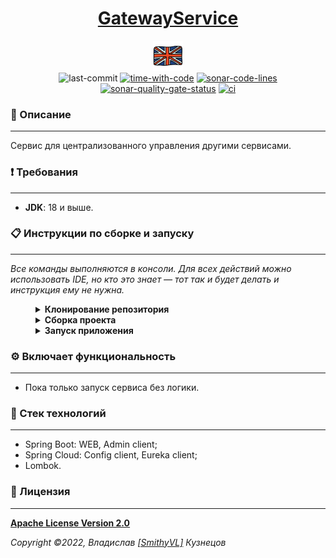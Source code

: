 <!--suppress HtmlDeprecatedAttribute -->
<div align="center">
    <h1>
        <a href="https://hogwartsschoolofmagic.github.io/GatewayService/">GatewayService</a>
    </h1>
</div>

<div align="center">
    <a href="https://github.com/HogwartsSchoolOfMagic/GatewayService/blob/master/docs/translations/README_EN.md">
        <img alt="english-version" src="https://raw.githubusercontent.com/HogwartsSchoolOfMagic/GatewayService/master/assets/languages/english.png"/>
    </a>
</div>

<div align="center">
    <img src="https://img.shields.io/github/last-commit/HogwartsSchoolOfMagic/GatewayService" height="25" alt="last-commit" />
    <a href="https://wakatime.com/@SmithyVL"><img src="https://wakatime.com/badge/github/HogwartsSchoolOfMagic/GatewayService.svg" height="25" alt="time-with-code" /></a>
    <a href="https://sonarcloud.io/code?id=HogwartsSchoolOfMagic_GatewayService"><img src="https://sonarcloud.io/api/project_badges/measure?project=HogwartsSchoolOfMagic_GatewayService&metric=ncloc" height="25" alt="sonar-code-lines" /></a>
    <a href="https://sonarcloud.io/summary/new_code?id=HogwartsSchoolOfMagic_GatewayService"><img src="https://sonarcloud.io/api/project_badges/measure?project=HogwartsSchoolOfMagic_GatewayService&metric=alert_status" height="25" alt="sonar-quality-gate-status" /></a>
    <a href="https://github.com/HogwartsSchoolOfMagic/GatewayService/actions/workflows/ci.yml"><img src="https://github.com/HogwartsSchoolOfMagic/GatewayService/actions/workflows/ci.yml/badge.svg" height="25" alt="ci" /></a>
</div>

### 📖 Описание

___

Сервис для централизованного управления другими сервисами.

### ❗ Требования

___

* **JDK**: 18 и выше.

### 📋 Инструкции по сборке и запуску

___

*Все команды выполняются в консоли. Для всех действий можно использовать IDE, но кто это знает — тот так и будет делать
и инструкция ему не нужна.*

<details style="margin-left: 40px">
   <summary><b>Клонирование репозитория</b></summary>
   <ol>
      <li>Создаем папку: <code>mkdir GitProjects</code> (имя папки может быть любым, но вам нужно будет продолжать 
использовать только его);</li>
      <li>Переходим в папку: <code>cd GitProjects</code>;</li>
      <li>Клонируем репозиторий: <code>git clone https://github.com/HogwartsSchoolOfMagic/GatewayService.git</code>;</li>
      <li>Переходим в созданную папку: <code>cd GatewayService</code>.</li>
      <li>Выполнено.</li>
   </ol>
</details>

<details style="margin-left: 40px">	
   <summary><b>Сборка проекта</b></summary>
   <p>Внутри папки: <code>GatewayService</code>, нужно выполнить команду: <code>mvn clean install</code>.</p>
</details>

<details style="margin-left: 40px">	
   <summary><b>Запуск приложения</b></summary>

   <p>После сборки приложения выполните команду: <code>mvn spring-boot:run</code>. <b>Стандартный порт: 8777</b>.</p>
</details>

### ⚙ Включает функциональность

___

- Пока только запуск сервиса без логики.

### 🔨 Стек технологий

___

- Spring Boot: WEB, Admin client;
- Spring Cloud: Config client, Eureka client;
- Lombok.

### 🎫 Лицензия

___

**[Apache License Version 2.0](https://github.com/HogwartsSchoolOfMagic/GatewayService/blob/master/LICENSE)**

_Copyright ©2022, Владислав [[SmithyVL]](https://github.com/SmithyVL) Кузнецов_